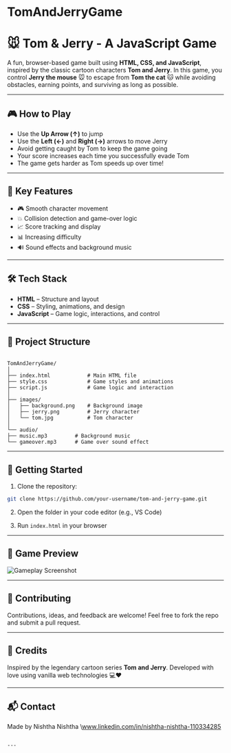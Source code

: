 # TomAndJerryGame
# 🐭 Tom & Jerry - A JavaScript Game

A fun, browser-based game built using **HTML, CSS, and JavaScript**, inspired by the classic cartoon characters **Tom and Jerry**. In this game, you control **Jerry the mouse** 🐭 to escape from **Tom the cat** 🐱 while avoiding obstacles, earning points, and surviving as long as possible.

---

## 🎮 How to Play

- Use the **Up Arrow (↑)** to jump
- Use the **Left (←)** and **Right (→)** arrows to move Jerry
- Avoid getting caught by Tom to keep the game going
- Your score increases each time you successfully evade Tom
- The game gets harder as Tom speeds up over time!

---

## 🧠 Key Features

- 🎮 Smooth character movement
- 💥 Collision detection and game-over logic
- 📈 Score tracking and display
- 📊 Increasing difficulty
- 🔊 Sound effects and background music

---

## 🛠️ Tech Stack

- **HTML** – Structure and layout
- **CSS** – Styling, animations, and design
- **JavaScript** – Game logic, interactions, and control

---

## 📂 Project Structure

```

TomAndJerryGame/
│
├── index.html            # Main HTML file
├── style.css             # Game styles and animations
├── script.js             # Game logic and interaction
│
├── images/
│   ├── background.png    # Background image
│   ├── jerry.png         # Jerry character
│   └── tom.jpg           # Tom character
│
└── audio/
├── music.mp3         # Background music
└── gameover.mp3      # Game over sound effect

````

---

## 🚀 Getting Started

1. Clone the repository:

```bash
git clone https://github.com/your-username/tom-and-jerry-game.git
````

2. Open the folder in your code editor (e.g., VS Code)

3. Run `index.html` in your browser

---

## 📸 Game Preview

![Gameplay Screenshot](https://1drv.ms/i/c/20b6a50aca7bee5d/EQ6ve-pubuZKlCiBw6tr4CUBCy0RDEzaS9nTwxMxZPotWg?e=nq5htt)

---

## 🤝 Contributing

Contributions, ideas, and feedback are welcome!
Feel free to fork the repo and submit a pull request.

---

## 📢 Credits

Inspired by the legendary cartoon series **Tom and Jerry**.
Developed with love using vanilla web technologies 💻❤️

---

## 📬 Contact

Made by Nishtha Nishtha
\www.linkedin.com/in/nishtha-nishtha-110334285

```

---
